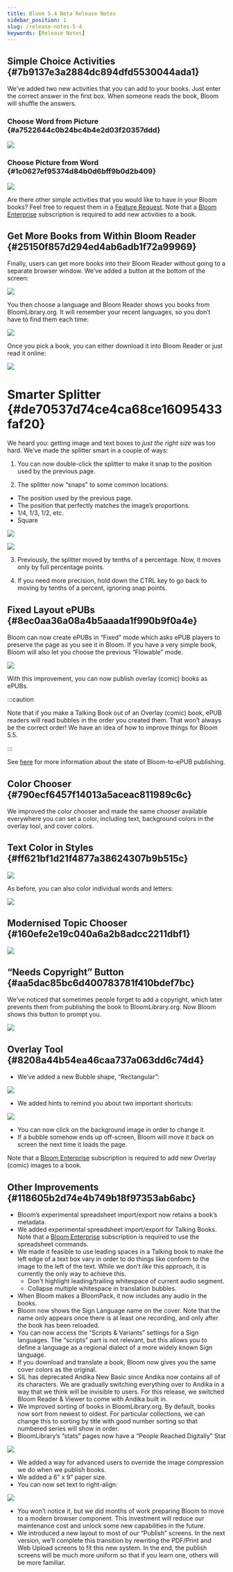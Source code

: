 ```yaml
---
title: Bloom 5.4 Beta Release Notes
sidebar_position: 1
slug: /release-notes-5-4
keywords: [Release Notes]
---
```




## Simple Choice Activities {#7b9137e3a2884dc894dfd5530044ada1}


We’ve added two new activities that you can add to your books. Just enter the correct answer in the first box. When someone reads the book, Bloom will shuffle the answers.


### Choose Word from Picture {#a7522644c0b24bc4b4e2d03f20357ddd}


![](./170924698.png)


### Choose Picture from Word {#1c0627ef95374d84b0d6bff9b0d2b409}


![](./261441133.png)


Are there other simple activities that you would like to have in your Bloom books? Feel free to request them in a [Feature Request](https://community.software.sil.org/c/bloom/featurerequests/16).  Note that a [Bloom Enterprise](https://bloomlibrary.org/page/create/page/feature-matrix) subscription is required to add new activities to a book.


## Get More Books from Within Bloom Reader {#25150f857d294ed4ab6adb1f72a99969}


<div class='notion-row'>
<div class='notion-column'>

Finally, users can get more books into their Bloom Reader without going to a separate browser window. We’ve added a button at the bottom of the screen:

</div>

<div class='notion-column'>

![](./1308884199.png)

</div>
</div>


<div class='notion-row'>
<div class='notion-column'>

You then choose a language and Bloom Reader shows you books from BloomLibrary.org. It will remember your recent languages, so you don’t have to find them each time:

</div>

<div class='notion-column'>

![](./1680403519.png)

</div>
</div>


<div class='notion-row'>
<div class='notion-column'>

Once you pick a book, you can either download it into Bloom Reader or just read it online:

</div>

<div class='notion-column'>

![](./541668660.png)

</div>
</div>


# Smarter Splitter {#de70537d74ce4ca68ce16095433faf20}


We heard you: getting image and text boxes to _just the right size_ was too hard. We’ve made the splitter smart in a couple of ways:


1) You can now double-click the splitter to make it snap to the position used by the previous page.


2) The splitter now “snaps” to some common locations:

- The position used by the previous page.
- The position that perfectly matches the image’s proportions.
- 1/4, 1/3, 1/2, etc.
- Square

<div class='notion-row'>
<div class='notion-column'>

![](./1834670900.png)

</div>

<div class='notion-column'>

![](./183553286.png)

</div>
</div>


3) Previously, the splitter moved by tenths of a percentage. Now, it moves only by full percentage points.


4) If you need more precision, hold down the CTRL key to go back to moving by tenths of a percent, ignoring snap points.


## Fixed Layout ePUBs {#8ec0aa36a08a4b5aaada1f990b9f0a4e}


<div class='notion-row'>
<div class='notion-column'>

Bloom can now create ePUBs in “Fixed” mode which asks ePUB players to preserve the page as you see it in Bloom. If you have a very simple book, Bloom will also let you choose the previous “Flowable” mode.

</div>

<div class='notion-column'>

![](./330307146.png)

</div>
</div>


With this improvement, you can now publish overlay (comic) books as ePUBs.


:::caution

Note that if you make a Talking Book out of an Overlay (comic) book, ePUB readers will read bubbles in the order you created them. That won’t always be the correct order! We have an idea of how to improve things for Bloom 5.5.

:::




See [here](https://docs.bloomlibrary.org/ePUB-notes) for more information about the state of Bloom-to-ePUB publishing.


## Color Chooser {#790ecf6457f14013a5aceac811989c6c}


We improved the color chooser and made the same chooser available everywhere you can set a color, including text, background colors in the overlay tool, and cover colors.


## Text Color in Styles {#ff621bf1d21f4877a38624307b9b515c}


![](./1015538185.png)


As before, you can also color individual words and letters:


![](./2003208278.png)


## Modernised Topic Chooser {#160efe2e19c040a6a2b8adcc2211dbf1}


![](./235385131.png)


## “Needs Copyright” Button {#aa5dac85bc6d400783781f410bdef7bc}


We’ve noticed that sometimes people forget to add a copyright, which later prevents them from publishing the book to BloomLibrary.org. Now Bloom shows this button to prompt you.


![](./1447067824.png)






## Overlay Tool {#8208a44b54ea46caa737a063dd6c74d4}

- We’ve added a new Bubble shape, “Rectangular”:

![](./889566377.png)

- We added hints to remind you about two important shortcuts:

![](./1881105189.png)

- You can now click on the background image in order to change it.
- If a bubble somehow ends up off-screen, Bloom will move it back on screen the next time it loads the page.

Note that a [Bloom Enterprise](https://bloomlibrary.org/page/create/page/feature-matrix) subscription is required to add new Overlay (comic) images to a book.


## Other Improvements {#118605b2d74e4b749b18f97353ab6abc}

- Bloom’s experimental spreadsheet import/export now retains a book’s metadata.
- We added experimental spreadsheet import/export for Talking Books. Note that a [Bloom Enterprise](https://bloomlibrary.org/page/create/page/feature-matrix) subscription is required to use the spreadsheet commands.
- We made it feasible to use leading spaces in a Talking book to make the left edge of a text box vary in order to do things like conform to the image to the left of the text. While we don’t _like_ this approach, it is currently the only way to achieve this.
	- Don't highlight leading/trailing whitespace of current audio segment.
	- Collapse multiple whitespace in translation bubbles.
- When Bloom makes a BloomPack, it now includes any audio in the books.
- Bloom now shows the Sign Language name on the cover. Note that the name only appears once there is at least one recording, and only after the book has been reloaded.
- You can now access the “Scripts & Variants” settings for a Sign languages. The “scripts” part is not relevant, but this allows you to define a language as a regional dialect of a more widely known Sign language.
- If you download and translate a book, Bloom now gives you the same cover colors as the original.
- SIL has deprecated Andika New Basic since Andika now contains all of its characters. We are gradually switching everything over to Andika in a way that we think will be invisible to users. For this release, we switched Bloom Reader & Viewer to come with Andika built in.
- We improved sorting of books in BloomLibrary.org. By default, books now sort from newest to oldest. For particular collections, we can change this to sorting by title with good number sorting so that numbered series will show in order.
- BloomLibrary’s “stats” pages now have a “People Reached Digitally” Stat

![](./1856758316.png)

- We added a way for advanced users to override the image compression we do when we publish books.
- We added a 6” x 9” paper size.
- You can now set text to right-align:

![](./640784881.png)

- You won’t notice it, but we did months of work preparing Bloom to move to a modern browser component. This investment will reduce our maintenance cost and unlock some new capabilities in the future.
- We introduced a new layout to most of our “Publish” screens. In the next version, we’ll complete this transition by rewriting the PDF/Print and Web Upload screens to fit this new system. In the end, the publish screens will be much more uniform so that if you learn one, others will be more familiar.

